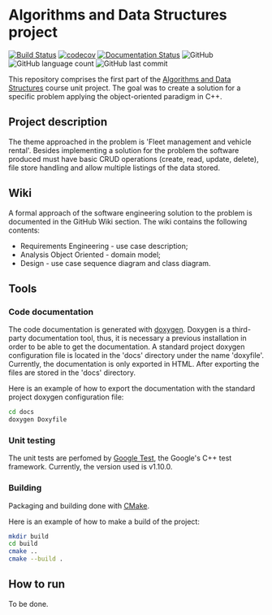 # Algorithms and Data Structures project

[![Build Status](https://travis-ci.org/luist18/feup-aeda-proj1.svg?branch=master)](https://travis-ci.org/luist18/feup-aeda-proj1)
[![codecov](https://codecov.io/gh/luist18/feup-aeda-proj1/branch/master/graph/badge.svg)](https://codecov.io/gh/luist18/feup-aeda-proj1)
[![Documentation Status](https://readthedocs.org/projects/feup-aeda-proj1/badge/?version=latest)](https://feup-aeda-proj1.readthedocs.io/en/latest/?badge=latest)
![GitHub](https://img.shields.io/github/license/luist18/feup-aeda-proj1?color=blue)
![GitHub language count](https://img.shields.io/github/languages/count/luist18/feup-aeda-proj1)
![GitHub last commit](https://img.shields.io/github/last-commit/luist18/feup-aeda-proj1)

This repository comprises the first part of the [Algorithms and Data Structures]((https://sigarra.up.pt/feup/en/UCURR_GERAL.FICHA_UC_VIEW?pv_ocorrencia_id=436433)) course unit project. The goal was to create a solution for a specific problem applying the object-oriented paradigm in C++.

## Project description
The theme approached in the problem is 'Fleet management and vehicle rental'. Besides implementing a solution for the problem the software produced must have basic CRUD operations (create, read, update, delete), file store handling and allow multiple listings of the data stored.

## Wiki
A formal approach of the software engineering solution to the problem is documented in the GitHub Wiki section. The wiki contains the following contents:
* Requirements Engineering - use case description;
* Analysis Object Oriented - domain model;
* Design - use case sequence diagram and class diagram.

## Tools

### Code documentation
The code documentation is generated with [doxygen](http://www.doxygen.nl). Doxygen is a third-party documentation tool, thus, it is necessary a previous installation in order to be able to get the documentation.
A standard project doxygen configuration file is located in the 'docs' directory under the name 'doxyfile'. Currently, the documentation is only exported in HTML. After exporting the files are stored in the 'docs' directory.

Here is an example of how to export the documentation with the standard project doxygen configuration file:
```bash
cd docs
doxygen Doxyfile
```

### Unit testing
The unit tests are perfomed by [Google Test](https://github.com/google/googletest), the Google's C++ test framework. Currently, the version used is v1.10.0.

### Building
Packaging and building done with [CMake](https://cmake.org/).

Here is an example of how to make a build of the project:
```bash
mkdir build
cd build
cmake ..
cmake --build .
```

## How to run

To be done.
